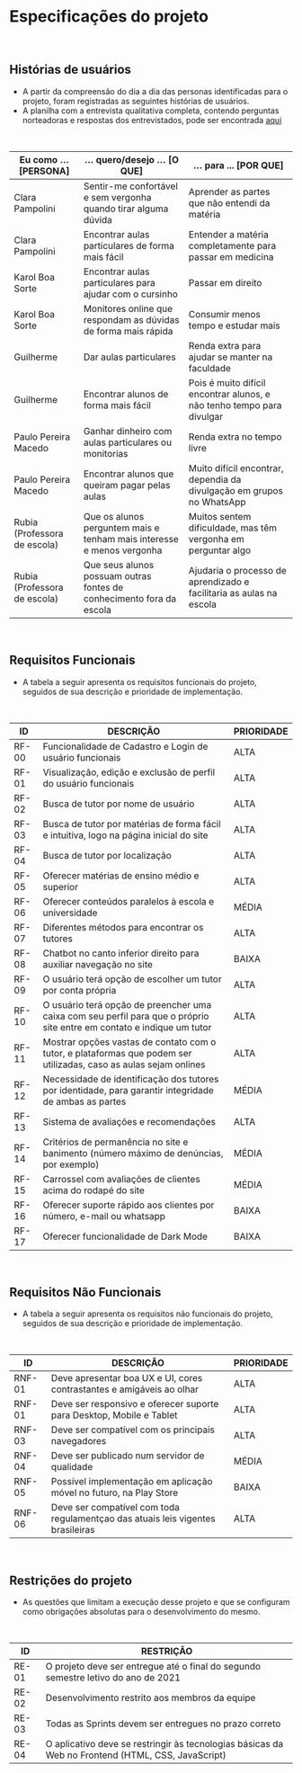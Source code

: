 # Especificações do projeto
<br>

## Histórias de usuários
- A partir da compreensão do dia a dia das personas identificadas para o projeto, foram registradas as seguintes histórias de usuários.
- A planilha com a entrevista qualitativa completa, contendo perguntas norteadoras e respostas dos entrevistados, pode ser encontrada [aqui](https://sgapucminasbr-my.sharepoint.com/:x:/g/personal/1359546_sga_pucminas_br/EXhho_ai33lMp8YnouTwlA8BYv1ZPWY553F2Iy1RXnHhfA?e=AfuvgX)
<br>

| Eu como …[PERSONA]           | … quero/desejo … [O QUE]                                              | … para ... [POR QUE]                                                   |
|------------------------------|-----------------------------------------------------------------------|------------------------------------------------------------------------|
| Clara Pampolini              | Sentir-me confortável e sem vergonha quando tirar alguma dúvida       | Aprender as partes que não entendi da matéria                          |
| Clara Pampolini              | Encontrar aulas particulares de forma mais fácil                      | Entender a matéria completamente para passar em medicina               |
| Karol Boa Sorte              | Encontrar aulas particulares para ajudar com o cursinho               | Passar em direito                                                      |
| Karol Boa Sorte              | Monitores online que respondam as dúvidas de forma mais rápida        | Consumir menos tempo e estudar mais                                    |
| Guilherme                    | Dar aulas particulares                                                | Renda extra para ajudar se manter na faculdade                         |
| Guilherme                    | Encontrar alunos de forma mais fácil                                  | Pois é muito difícil encontrar alunos, e não tenho tempo para divulgar |
| Paulo Pereira Macedo         | Ganhar dinheiro com aulas particulares ou monitorias                  | Renda extra no tempo livre                                             |
| Paulo Pereira Macedo         | Encontrar alunos que queiram pagar pelas aulas                        | Muito difícil encontrar, dependia da divulgação em grupos no WhatsApp  |
| Rubia (Professora de escola) | Que os alunos perguntem mais e tenham mais interesse e menos vergonha | Muitos sentem dificuldade, mas têm vergonha em perguntar algo          |
| Rubia (Professora de escola) | Que seus alunos possuam outras fontes de conhecimento fora da escola  | Ajudaria o processo de aprendizado e facilitaria as aulas na escola    |
<br>

## Requisitos Funcionais
- A tabela a seguir apresenta os requisitos funcionais do projeto, seguidos de sua descrição e prioridade de implementação.
<br>

| ID    | DESCRIÇÃO                                                                                                              | PRIORIDADE |
|-------|------------------------------------------------------------------------------------------------------------------------|------------|
| RF-00 | Funcionalidade de Cadastro e Login de usuário funcionais                                                               | ALTA       |
| RF-01 | Visualização, edição e exclusão de perfil do usuário funcionais                                                        | ALTA       |
| RF-02 | Busca de tutor por nome de usuário                                                                                     | ALTA       |
| RF-03 | Busca de tutor por matérias de forma fácil e intuitiva, logo na página inicial do site                                 | ALTA       |
| RF-04 | Busca de tutor por localização                                                                                         | ALTA       |
| RF-05 | Oferecer matérias de ensino médio e superior                                                                           | ALTA       |
| RF-06 | Oferecer conteúdos paralelos à escola e universidade                                                                   | MÉDIA      |
| RF-07 | Diferentes métodos para encontrar os tutores                                                                           | ALTA       |
| RF-08 | Chatbot no canto inferior direito para auxiliar navegação no site                                                      | BAIXA      |
| RF-09 | O usuário terá opção de escolher um tutor por conta própria                                                            | ALTA       |
| RF-10 | O usuário terá opção de preencher uma caixa com seu perfil para que o próprio site entre em contato e indique um tutor | ALTA       |
| RF-11 | Mostrar opções vastas de contato com o tutor, e plataformas que podem ser utilizadas, caso as aulas sejam onlines      | ALTA       |
| RF-12 | Necessidade de identificação dos tutores por identidade, para garantir integridade de ambas as partes                  | MÉDIA      |
| RF-13 | Sistema de avaliações e recomendações                                                                                  | ALTA       |
| RF-14 | Critérios de permanência no site e banimento (número máximo de denúncias, por exemplo)                                 | MÉDIA      |
| RF-15 | Carrossel com avaliações de clientes acima do rodapé do site                                                           | MÉDIA      |
| RF-16 | Oferecer suporte rápido aos clientes por número, e-mail ou whatsapp                                                    | BAIXA      |
| RF-17 | Oferecer funcionalidade de Dark Mode                                                                                   | BAIXA      |
<br>

## Requisitos Não Funcionais
- A tabela a seguir apresenta os requisitos não funcionais do projeto, seguidos de sua descrição e prioridade de implementação.
<br>

| ID     | DESCRIÇÃO                                                                       | PRIORIDADE |
|--------|---------------------------------------------------------------------------------|------------|
| RNF-01 | Deve apresentar boa UX e UI, cores contrastantes e amigáveis ao olhar           | ALTA       |
| RNF-01 | Deve ser responsivo e oferecer suporte para Desktop, Mobile e Tablet            | ALTA       |
| RNF-03 | Deve ser compatível com os principais navegadores                               | ALTA       |
| RNF-04 | Deve ser publicado num servidor de qualidade                                    | MÉDIA      |
| RNF-05 | Possível implementação em aplicação móvel no futuro, na Play Store              | BAIXA      |
| RNF-06 | Deve ser compatível com toda regulamentçao das atuais leis vigentes brasileiras | ALTA       |
<br>

## Restrições do projeto
- As questões que limitam a execução desse projeto e que se configuram como obrigações absolutas para o desenvolvimento do mesmo.
<br>

| ID    | RESTRIÇÃO                                                                                         |
|-------|---------------------------------------------------------------------------------------------------|
| RE-01 | O projeto deve ser entregue até o final do segundo semestre letivo do ano de 2021                 |
| RE-02 | Desenvolvimento restrito aos membros da equipe                                                    |
| RE-03 | Todas as Sprints devem ser entregues no prazo correto                                             |
| RE-04 | O aplicativo deve se restringir às tecnologias básicas da Web no Frontend (HTML, CSS, JavaScript) |
<br>
